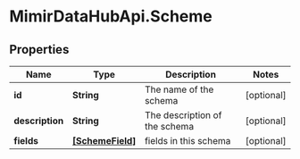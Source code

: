 # MimirDataHubApi.Scheme

## Properties
Name | Type | Description | Notes
------------ | ------------- | ------------- | -------------
**id** | **String** | The name of the schema | [optional] 
**description** | **String** | The description of the schema | [optional] 
**fields** | [**[SchemeField]**](SchemeField.md) | fields in this schema | [optional] 


